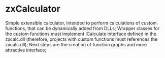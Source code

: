 # zxCalculator
Simple extensible calculator, intended to perform calculations of custom functions, that can be dynamically added from DLLs; 
Wrapper classes for the custom functions must implement ICalculate interface defined in the zxcalc.dll (therefore, projects with custom functions must references the zxcalc.dll);
Next steps are the creation of function graphs and more attractive interface;
